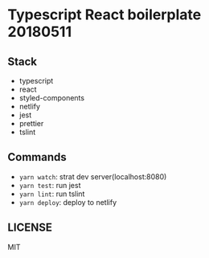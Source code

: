 # Typescript React boilerplate 20180511

## Stack

* typescript
* react
* styled-components
* netlify
* jest
* prettier
* tslint

## Commands

* `yarn watch`: strat dev server(localhost:8080)
* `yarn test`: run jest
* `yarn lint`: run tslint
* `yarn deploy`: deploy to netlify

## LICENSE

MIT
